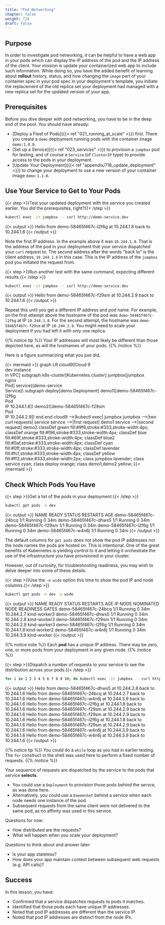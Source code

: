 ```yaml
---
title: "Pod Networking"
chapter: false
weight: 720
draft: false
---
```


## Purpose

In order to investigate pod networking, it can be helpful to have a web app in your pods which can display the IP address of the pod and the IP address of the client. Your mission is update your containerized web app to include such information. While doing so, you have the added benefit of learning about **rollout** history, status, and how changing the `image` part of your container spec in your pod spec in your deployment's template, you initiate the replacement of the old replica set your deployment had managed with a new replica set for the updated version of your app.

## Prerequisites

Before you dive deeper with pod networking, you have to be in the deep end of the pool. You should have already:
- [Deploy a Fleet of Pods]({{< ref "021_running_at_scale" >}}) first. There you create a `demo` deployment running pods with the container image `demo:1.0.0`. 
- [Set up a Service]({{< ref "023_services" >}}) to provision a `jumpbox` pod for testing, and of course a `Service` (of `ClusterIP` type) to provide access to the pods in your deployment.
- [Update Your Deployment]({{< ref "appendix/718_update_deployment" >}}) to change your deployment to use a new version of your container image `demo:1.1.0`.

## Use Your Service to Get to Your Pods

{{< step >}}Test your updated deployment with the service you created earlier. You *did* the prerequisites, right?{{< /step >}}

```bash
kubectl exec -it jumpbox -- curl http://demo-service.dev
```

{{< output >}}
Hello from demo-58465f467c-l2f6g at 10.244.1.8 back to 10.244.1.6
{{< /output >}}

Note the first IP address. In the example above it was `10.244.1.8`. That is the address of the pod in your deployment that your service dispatched your `curl` request to. The second address after the words "back to" is the client address, `10.244.1.6` in this case. This is the IP address of the `jumpbox` pod you initiated the request from.

{{< step >}}Run another test with the same command, expecting different results.{{< /step >}}

```bash
kubectl exec -it jumpbox -- curl http://demo-service.dev
```

{{< output >}}
Hello from demo-58465f467c-f29sm at 10.244.2.9 back to 10.244.1.6
{{< /output >}}

Repeat this until you get a different IP address and pod name. For example, on the first attempt above the hostname of the pod was `demo-58465f467c-l2f6g` at IP `10.244.1.8`. For the second attempt, the hostname was `demo-58465f467c-f29sm` at IP `10.244.2.9`. You might need to scale your deployment if you had left it with only one replica.

{{% notice tip %}}
Your IP addresses will most likely be different than those depicted here, as will the hostnames of your pods.
{{% /notice %}}

Here is a figure summarizing what you just did.

{{< mermaid >}}
graph LR
cloud9[Cloud 9<br>dev instance<br>in VPC]
subgraph k8s-cluster[Kubernetes cluster]
  jumpbox[jumpbox<br>nginx<br>Pod]
  service((demo-service<br>Service))
  subgraph deploy[demo Deployment]
    demo1([demo-58465f467c-l2f6g<br>Pod<br>IP 10.244.1.8])
    demo2([demo-58465f467c-f29sm<br>Pod<br>IP 10.244.2.9])
  end
end
cloud9 -->|kubectl exec| jumpbox
jumpbox -->|two curl requests| service
service -->|first request| demo1
service -->|second request| demo2
classDef green fill:#9f6,stroke:#333,stroke-width:4px;
classDef orange fill:#f96,stroke:#333,stroke-width:4px;
classDef blue fill:#69f,stroke:#333,stroke-width:4px;
classDef blue2 fill:#0af,stroke:#333,stroke-width:4px;
classDef cyan fill:#0ff,stroke:#333,stroke-width:4px;
classDef lavender fill:#fcf,stroke:#333,stroke-width:4px;
classDef yellow fill:#ff3,stroke:#333,stroke-width:2px;
class jumpbox lavender;
class service cyan;
class deploy orange;
class demo1,demo2 yellow;
{{< /mermaid >}}

## Check Which Pods You Have

{{< step >}}Get a list of the pods in your deployment.{{< /step >}}

```bash
kubectl get pods -n dev
```

{{< output >}}
NAME                    READY   STATUS    RESTARTS   AGE
demo-58465f467c-24bcq   1/1     Running   0          34m
demo-58465f467c-dhws5   1/1     Running   0          34m
demo-58465f467c-f29sm   1/1     Running   0          34m
demo-58465f467c-l2f6g   1/1     Running   0          34m
demo-58465f467c-w4n6j   1/1     Running   0          34m
{{< /output >}}

The default columns for `get pods` does not show the pod IP addresses nor the node names the pods are hosted on.
This is intentional. One of the great benefits of Kubernetes is yielding control to it and letting it orchestrate the use of the infrastructure you have provisioned in your cluster.

However, out of curiosity, for troubleshooting readiness, you may wish to delve deeper into some of these details.

{{< step >}}Use the `-o wide` option this time to show the pod IP and node columns.{{< /step >}}

```bash
kubectl get pods -n dev -o wide
```

{{< output >}}
NAME                    READY   STATUS    RESTARTS   AGE   IP           NODE           NOMINATED NODE   READINESS GATES
demo-58465f467c-24bcq   1/1     Running   0          34m   10.244.2.7   kind-worker3   <none>           <none>
demo-58465f467c-dhws5   1/1     Running   0          34m   10.244.2.8   kind-worker3   <none>           <none>
demo-58465f467c-f29sm   1/1     Running   0          34m   10.244.2.9   kind-worker3   <none>           <none>
demo-58465f467c-l2f6g   1/1     Running   0          34m   10.244.1.8   kind-worker2   <none>           <none>
demo-58465f467c-w4n6j   1/1     Running   0          34m   10.244.3.9   kind-worker    <none>           <none>
{{< /output >}}

{{% notice note %}}
Each **pod** has a unique IP address.
There may be zero, one, or more pods from your deployment in any given node.
{{% /notice %}}

{{< step >}}Dispatch a number of requests to your service to see the distribution across your pods.{{< /step >}}

```bash
for i in 1 2 3 4 5 6 7 8 9 10; do kubectl exec -it jumpbox -- curl http://demo-service.dev; done
```

{{< output >}}
Hello from demo-58465f467c-dhws5 at 10.244.2.8 back to 10.244.1.6
Hello from demo-58465f467c-24bcq at 10.244.2.7 back to 10.244.1.6
Hello from demo-58465f467c-w4n6j at 10.244.3.9 back to 10.244.1.6
Hello from demo-58465f467c-l2f6g at 10.244.1.8 back to 10.244.1.6
Hello from demo-58465f467c-f29sm at 10.244.2.9 back to 10.244.1.6
Hello from demo-58465f467c-f29sm at 10.244.2.9 back to 10.244.1.6
Hello from demo-58465f467c-l2f6g at 10.244.1.8 back to 10.244.1.6
Hello from demo-58465f467c-f29sm at 10.244.2.9 back to 10.244.1.6
Hello from demo-58465f467c-w4n6j at 10.244.3.9 back to 10.244.1.6
Hello from demo-58465f467c-w4n6j at 10.244.3.9 back to 10.244.1.6
{{< /output >}}

{{% notice tip %}}
You could do a `while` loop as you had in earlier testing. The `for` construct in the shell was used here to perform a fixed number of requests.
{{% /notice %}}

Your sequence of requests are dispatched by the service to the pods that service **selects**. 
- You could use a `Deployment` to provision those pods behind the servce, as was done here.
- Alternatively, you could use a `DaemonSet` behind a service when each node needs one instance of the pod.
- Subsequent requests from the same client were not delivered to the same pod, as no affinity was used in this service.

Questions for now:
- How distributed are the requests?
- What will happen when you scale your deployment?

Questions to think about and answer later:
- Is your app stateless?
- How does your app maintain context between subsequent web requests (e.g. API calls)?

## Success

In this lesson, you have:
- Confirmed that a service dispatches requests to pods it matches.
- Identified that those pods each have unique IP addresses.
- Noted that pod IP addresses are different than the service IP.
- Noted that pod IP addresses are distinct from the node IPs.
